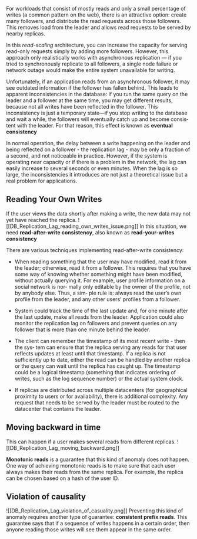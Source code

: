 For workloads that consist of mostly reads and only a small percentage of writes (a common pattern on the web), there is an attractive option: create many followers, and distribute the read requests across those followers. This removes load from the leader and allows read requests to be served by nearby replicas.
 
In this *read-scaling* architecture, you can increase the capacity for serving read-only requests simply by adding more followers. However, this approach only realistically works with asynchronous replication — if you tried to synchronously replicate to all followers, a single node failure or network outage would make the entire system unavailable for writing.

Unfortunately, if an application reads from an asynchronous follower, it may see outdated information if the follower has fallen behind. This leads to apparent inconsistencies in the database: if you run the same query on the leader and a follower at the same time, you may get different results, because not all writes have been reflected in the follower. This inconsistency is just a temporary state—if you stop writing to the database and wait a while, the followers will eventually catch up and become consis‐ tent with the leader. For that reason, this effect is known as **eventual consistency**

In normal operation, the delay between a write happening on the leader and being reflected on a follower - the replication lag - may be only a fraction of a second, and not noticeable in practice. However, if the system is operating near capacity or if there is a problem in the network, the lag can easily increase to several seconds or even minutes. When the lag is so large, the inconsistencies it introduces are not just a theoretical issue but a real problem for applications.

##  Reading Your Own Writes

If the user views the data shortly after making a write, the new data may not yet have reached the replica.
![[DB_Replication_Lag_reading_own_writes_issue.png]]
In this situation, we need **read-after-write consistency**, also known as **read-your-writes consistency**

There are various techniques implementing read-after-write consistency:

-   When reading something that the user may have modified, read it from the leader; otherwise, read it from a follower. This requires that you have some way of knowing whether something might have been modified, without actually querying it. For example, user profile information on a social network is nor‐ mally only editable by the owner of the profile, not by anybody else. Thus, a sim‐ ple rule is: always read the user’s own profile from the leader, and any other users’ profiles from a follower.

-   System could track the time of the last update and, for one minute after the last update, make all reads from the leader. Application could also monitor the replication lag on followers and prevent queries on any follower that is more than one minute behind the leader.

-   The client can remember the timestamp of its most recent write - then the sys‐ tem can ensure that the replica serving any reads for that user reflects updates at least until that timestamp. If a replica is not sufficiently up to date, either the read can be handled by another replica or the query can wait until the replica has caught up. The timestamp could be a logical timestamp (something that indicates ordering of writes, such as the log sequence number) or the actual system clock.

-   If replicas are distributed across multiple datacenters (for geographical proximity to users or for availability), there is additional complexity. Any request that needs to be served by the leader must be routed to the datacenter that contains the leader.

 

##  Moving backward in time
 
This can happen if a user makes several reads from different replicas.
![[DB_Replication_Lag_moving_backward.png]]

**Monotonic reads** is a guarantee that this kind of anomaly does not happen.
 One way of achieving monotonic reads is to make sure that each user always makes their reads from the same replica. For example, the replica can be chosen based on a hash of the user ID.
 
## Violation of causality
![[DB_Replication_Lag_violation_of_casuality.png]]
Preventing this kind of anomaly requires another type of guarantee: **consistent prefix reads**. This guarantee says that if a sequence of writes happens in a certain order, then anyone reading those writes will see them appear in the same order.
